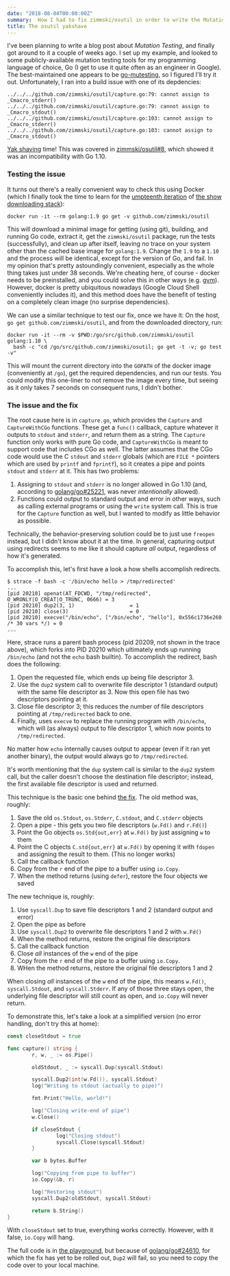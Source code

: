 ```yaml
---
date: "2018-08-04T00:00:00Z"
summary:  How I had to fix zimmski/osutil in order to write the Mutation Testing post.
title: The osutil yakshave
---
```


I've been planning to write a blog post about *Mutation Testing*, and finally got around to it a couple of weeks ago. I set up my example, and looked to some publicly-available mutation testing tools for my programming language of choice, Go (I get to use it quite often as an engineer in Google). The best-maintained one appears to be [go-mutesting](https://github.com/zimmski/go-mutesting), so I figured I'll try it out. Unfortunately, I ran into a build issue with one of its depdencies:

```text
../../../github.com/zimmski/osutil/capture.go:79: cannot assign to _Cmacro_stderr()
../../../github.com/zimmski/osutil/capture.go:79: cannot assign to _Cmacro_stdout()
../../../github.com/zimmski/osutil/capture.go:103: cannot assign to _Cmacro_stderr()
../../../github.com/zimmski/osutil/capture.go:103: cannot assign to _Cmacro_stdout()
```

[Yak shaving](https://en.wiktionary.org/wiki/yak_shaving) time! This was covered in [zimmski/osutil#8](https://github.com/zimmski/osutil/issues/8), which showed it was an incompatibility with Go 1.10.

### Testing the issue

It turns out there's a really convenient way to check this using Docker (which I finally took the time to learn for the [umpteenth iteration](https://github.com/lutzky/wamc) of [the show downloading stack](/2011/12/15/the-show-downloading-stack-part-n1/)):

```shell
docker run -it --rm golang:1.9 go get -v github.com/zimmski/osutil
```

This will download a minimal image for getting (using git), building, and running Go code, extract it, get the `zimmski/osutil` package, run the tests (successfully), and clean up after itself, leaving no trace on your system other than the cached base image for `golang:1.9`. Change the `1.9` to a `1.10` and the process will be identical, except for the version of Go, and fail. In my opinion that's pretty astoundingly convenient, especially as the whole thing takes just under 38 seconds. We're cheating here, of course - docker needs to be preinstalled, and you could solve this in other ways (e.g. [gvm](https://github.com/moovweb/gvm)). However, docker is pretty ubiquitous nowadays (Google Cloud Shell conveniently includes it), and this method does have the benefit of testing on a completely clean image (no surprise dependencies).

We can use a similar technique to test our fix, once we have it: On the host, `go get github.com/zimmski/osutil`, and from the downloaded directory, run:

```shell
docker run -it --rm -v $PWD:/go/src/github.com/zimmski/osutil golang:1.10 \
  bash -c "cd /go/src/github.com/zimmski/osutil; go get -t -v; go test -v"
```

This will mount the current directory into the `GOPATH` of the docker image (conveniently at `/go`), get the required dependencies, and run our tests. You could modify this one-liner to not remove the image every time, but seeing as it only takes 7 seconds on consequent runs, I didn't bother.

### The issue and the fix

The root cause here is in `capture.go`, which provides the `Capture` and `CaptureWithCGo` functions. These get a `func()` callback, capture whatever it outputs to `stdout` and `stderr`, and return them as a string. The `Capture` function only works with pure Go code, and `CaptureWithCGo` is meant to support code that includes CGo as well. The latter assumes that the CGo code would use the C `stdout` and `stderr` globals (which are `FILE *` pointers which are used by `printf` and `fprintf`), so it creates a pipe and points `stdout` and `stderr` at it. This has two problems:

1. Assigning to `stdout` and `stderr` is no longer allowed in Go 1.10 (and, according to [golang/go#25221](https://github.com/golang/go/issues/25221), was never *intentionally* allowed).
1. Functions could output to standard output and error in other ways, such as calling external programs or using the `write` system call. This is true for the `Capture` function as well, but I wanted to modify as little behavior as possible.

Technically, the behavior-preserving solution could be to just use `freopen` instead, but I didn't know about it at the time. In general, capturing output using redirects seems to me like it should capture *all* output, regardless of how it's generated.

To accomplish this, let's first have a look a how shells accomplish redirects.

```shell-session
$ strace -f bash -c '/bin/echo hello > /tmp/redirected'
...
[pid 20210] openat(AT_FDCWD, "/tmp/redirected", O_WRONLY|O_CREAT|O_TRUNC, 0666) = 3
[pid 20210] dup2(3, 1)                  = 1
[pid 20210] close(3)                    = 0
[pid 20210] execve("/bin/echo", ["/bin/echo", "hello"], 0x556c1736e260 /* 30 vars */) = 0
...
```

Here, strace runs a parent bash process (pid 20209, not shown in the trace above), which forks into PID 20210 which ultimately ends up running `/bin/echo` (and not the `echo` bash builtin). To accomplish the redirect, bash does the following:

1. Open the requested file, which ends up being file descriptor 3.
1. Use the `dup2` system call to overwrite file descriptor 1 (standard output) with the same file descriptor as 3. Now this open file has two descriptors pointing at it.
1. Close file descriptor 3; this reduces the number of file descriptors pointing at `/tmp/redirected` back to one.
1. Finally, uses `execve` to replace the running program with `/bin/echo`, which will (as always) output to file descriptor 1, which now points to `/tmp/redirected`.

No matter how `echo` internally causes output to appear (even if it ran yet another binary), the output would always go to `/tmp/redirected`.

It's worth mentioning that the `dup` system call is similar to the `dup2` system call, but the caller doesn't choose the destination file descriptor; instead, the first available file descriptor is used and returned.

This technique is the basic one behind [the fix][fix-commit]. The old method was, roughly:

1. Save the old `os.Stdout`, `os.Stderr`, `C.stdout`, and `C.stderr` objects
1. Open a pipe - this gets you two file descriptors (`w.Fd()` and `r.Fd()`)
1. Point the Go objects `os.Std{out,err}` at `w.Fd()` by just assigning `w` to them
1. Point the C objects `C.std{out,err}` at `w.Fd()` by opening it with `fdopen` and assigning the result to them. (This no longer works)
1. Call the callback function
1. Copy from the `r` end of the pipe to a buffer using `io.Copy`.
1. When the method returns (using `defer`), restore the four objects we saved

The new technique is, roughly:

1. Use `syscall.Dup` to save file descriptors 1 and 2 (standard output and error)
1. Open the pipe as before
1. Use `syscall.Dup2` to overwrite file descriptors 1 and 2 with `w.Fd()`
1. When the method returns, restore the original file descriptors
1. Call the callback function
1. Close *all* instances of the `w` end of the pipe
1. Copy from the `r` end of the pipe to a buffer using `io.Copy`.
1. WHen the method returns, restore the original file descriptors 1 and 2

When closing *all* instances of the `w` end of the pipe, this means `w.Fd()`, `syscall.Stdout`, and `syscall.Stderr`. If any of those three stays open, the underlying file descriptor will still count as open, and `io.Copy` will never return.

To demonstrate this, let's take a look at a simplified version (no error handling, don't try this at home):

```go
const closeStdout = true

func capture() string {
        r, w, _ := os.Pipe()

        oldStdout, _ := syscall.Dup(syscall.Stdout)

        syscall.Dup2(int(w.Fd()), syscall.Stdout)
        log("Writing to stdout (actually to pipe)")

        fmt.Print("Hello, world!")

        log("Closing write-end of pipe")
        w.Close()

        if closeStdout {
                log("Closing stdout")
                syscall.Close(syscall.Stdout)
        }

        var b bytes.Buffer

        log("Copying from pipe to buffer")
        io.Copy(&b, r)

        log("Restoring stdout")
        syscall.Dup2(oldStdout, syscall.Stdout)

        return b.String()
}
```

With `closeStdout` set to true, everything works correctly. However, with it false, `io.Copy` will hang.

The full code is in [the playground](https://play.golang.org/p/Xg2iajdiuNN), but because of [golang/go#24610](https://github.com/golang/go/issues/24610), for which the fix has yet to be rolled out, `Dup2` will fail, so you need to copy the code over to your local machine.

[fix-commit]: https://github.com/zimmski/osutil/pull/9/commits/f15804f0e6285e5634cf78f703ca544a6936a8fa
